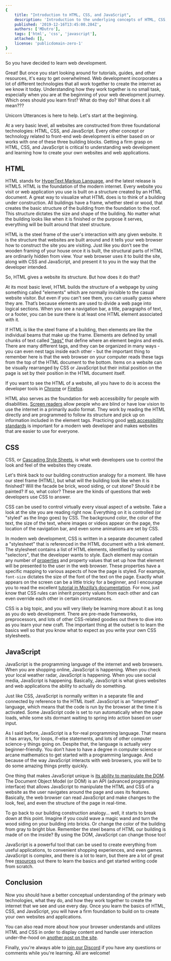 ```yaml
---
{
	title: "Introduction to HTML, CSS, and JavaScript",
	description: 'Introduction to the underlying concepts of HTML, CSS, and JavaScript and how they work together.',
	published: '2019-12-16T13:45:00.284Z',
	authors: ['MDutro'],
	tags: ['html', 'css', 'javascript'],
	attached: [],
	license: 'publicdomain-zero-1'
}
---
```


So you have decided to learn web development.

Great! But once you start looking around for tutorials, guides, and other resources, it's easy to get overwhelmed. Web development incorporates a lot of different technologies that all work together to create the internet as we know it today. Understanding how they work together is no small task, especially when you are at the beginning of your web development journey. Which ones should you learn first? What do they do? What does it all mean???

Unicorn Utterances is here to help. Let's start at the beginning.

At a very basic level, all websites are constructed from three foundational technologies: HTML, CSS, and JavaScript. Every other concept or technology related to front-end web development is either based on or works with one of these three building blocks. Getting a firm grasp on HTML, CSS, and JavaScript is critical to understanding web development and learning how to create your own websites and web applications.


## HTML

HTML stands for [HyperText Markup Language](https://developer.mozilla.org/en-US/docs/Web/HTML), and the latest release is HTML5. HTML is the foundation of the modern internet. Every website you visit or web application you use is built on a structure created by an HTML document. A great way to visualize what HTML does is to think of a building under construction. All buildings have a frame, whether steel or wood, that creates the basic structure of the building from the foundation to the roof. This structure dictates the size and shape of the building. No matter what the building looks like when it is finished or the purpose it serves, everything will be built around that steel structure.

HTML is the steel frame of the user's interaction with any given website. It is the structure that websites are built around and it tells your web browser how to construct the site you are visiting. Just like you don’t see the wooden framing of your house once it is built, the structural parts of HTML are ordinarily hidden from view. Your web browser uses it to build the site, along with CSS and JavaScript, and present it to you in the way that the developer intended.

So, HTML gives a website its structure. But how does it do that?

At its most basic level, HTML builds the structure of a webpage by using something called "elements" which are normally invisible to the casual website visitor. But even if you can't see them, you can usually guess where they are. That’s because elements are used to divide a web page into logical sections. When you see a navigation bar, a title, paragraphs of text, or a footer, you can be sure there is at least one HTML element associated with it.

If HTML is like the steel frame of a building, then elements are like the individual beams that make up the frame. Elements are defined by small chunks of text called ["tags"](https://developer.mozilla.org/en-US/docs/Learn/HTML/Introduction_to_HTML/Getting_started) that define where an element begins and ends. There are many different tags, and they can be organized in many ways - you can even nest tags inside each other - but the important thing to remember here is that the web browser on your computer reads these tags from the top of the HTML document to the bottom. Items on a website can be visually rearranged by CSS or JavaScript but their initial position on the page is set by their position in the HTML document itself.

If you want to see the HTML of a website, all you have to do is access the developer tools in [Chrome](https://developers.google.com/web/tools/chrome-devtools/open) or [Firefox](https://developer.mozilla.org/en-US/docs/Tools).

HTML also serves as the foundation for web accessibility for people with disabilities. [Screen readers](https://www.afb.org/blindness-and-low-vision/using-technology/assistive-technology-products/screen-readers) allow people who are blind or have low vision to use the internet in a primarily audio format. They work by reading the HTML directly and are programmed to follow its structure and pick up on information included in the element tags. Practicing good [web accessibility standards](https://www.w3.org/WAI/standards-guidelines/wcag/) is important for a modern web developer and makes websites that are easier to use for everyone.


## CSS

CSS, or [Cascading Style Sheets](https://developer.mozilla.org/en-US/docs/Web/CSS), is what web developers use to control the look and feel of the websites they create.

Let's think back to our building construction analogy for a moment. We have our steel frame (HTML), but what will the building look like when it is finished? Will the facade be brick, wood siding, or cut stone? Should it be painted? If so, what color? These are the kinds of questions that web developers use CSS to answer.

CSS can be used to control virtually every visual aspect of a website. Take a look at the site you are reading right now. Everything on it is controlled (or "styled" as the lingo goes) by CSS. The background color, the color of the text, the size of the text, where images or videos appear on the page, the location of the navigation bar, and even some animations are set by CSS.

In modern web development, CSS is written in a separate document  called a "stylesheet" that is referenced in the HTML document with a link element. The stylesheet contains a list of HTML elements, identified by various "selectors", that the developer wants to style. Each element may contain any number of [properties](https://developer.mozilla.org/en-US/docs/Web/CSS/CSS_Properties_Reference) and property values that set up how that element will be presented to the user in the web browser. These properties have a specific mapping to various aspects of how the page is styled. For example, `font-size` dictates the size of the font of the text on the page. Exactly what appears on the screen can be a little tricky for a beginner, and I encourage you to read the excellent [tutorial in Mozilla’s documentation](https://developer.mozilla.org/en-US/docs/Learn/CSS/Building_blocks/Cascade_and_inheritance). For now, just know that CSS rules can inherit property values from each other and can even override each other in certain circumstances.

CSS is a big topic, and you will very likely be learning more about it as long as you do web development. There are pre-made frameworks, preprocessors, and lots of other CSS-related goodies out there to dive into as you learn your new craft. The important thing at the outset is to learn the basics well so that you know what to expect as you write your own CSS stylesheets.


## JavaScript

JavaScript is the programming language of the internet and web browsers. When you are shopping online, JavaScript is happening. When you check your local weather radar, JavaScript is happening. When you use social media, JavaScript is happening. Basically, JavaScript is what gives websites and web applications the ability to actually do something.

Just like CSS, JavaScript is normally written in a separate file and connected by reference to the HTML itself. JavaScript is an “interpreted” language, which means that the code is run by the browser at the time it is activated. Some JavaScript code is set to run automatically when the page loads, while some sits dormant waiting to spring into action based on user input.

As I said before, JavaScript is a for-real programming language. That means it has arrays, for loops, if-else statements, and lots of other computer science-y things going on. Despite that, the language is actually very beginner-friendly. You don’t have to have a degree in computer science or arcane mathematics to get started with a programming language. And because of the way JavaScript interacts with web browsers, you will be to do some amazing things pretty quickly.

One thing that makes JavaScript unique is [its ability to manipulate the DOM](/posts/understanding-the-dom/). The Document Object Model (or DOM) is an API (advanced programming interface) that allows JavaScript to manipulate the HTML and CSS of a website as the user navigates around the page and uses its features. Basically, the web browser can read JavaScript and make changes to the look, feel, and even the structure of the page in real-time.

To go back to our building construction analogy… well, it starts to break down at this point. Imagine if you could wave a magic wand and turn the wood siding on your building into bricks. Or change the color of the building from gray to bright blue. Remember the steel beams of HTML our building is made of on the inside? By using the DOM, JavaScript can change those too!

JavaScript is a powerful tool that can be used to create everything from useful applications, to convenient shopping experiences, and even games. JavaScript is complex, and there is a lot to learn, but there are a lot of great free [resources](https://developer.mozilla.org/en-US/docs/Web/JavaScript) out there to learn the basics and get started writing code from scratch.


## Conclusion

Now you should have a better conceptual understanding of the primary web technologies, what they do, and how they work together to create the internet that we see and use every day. Once you learn the basics of HTML, CSS, and JavaScript, you will have a firm foundation to build on to create your own websites and applications.

You can also read more about how your browser understands and utilizes HTML and CSS in order to display content and handle user interaction under-the-hood on [another post on the site](/posts/understanding-the-dom/).

Finally, you're always able to [join our Discord](https://discord.gg/FMcvc6T) if you have any questions or comments while you're learning. All are welcome!
